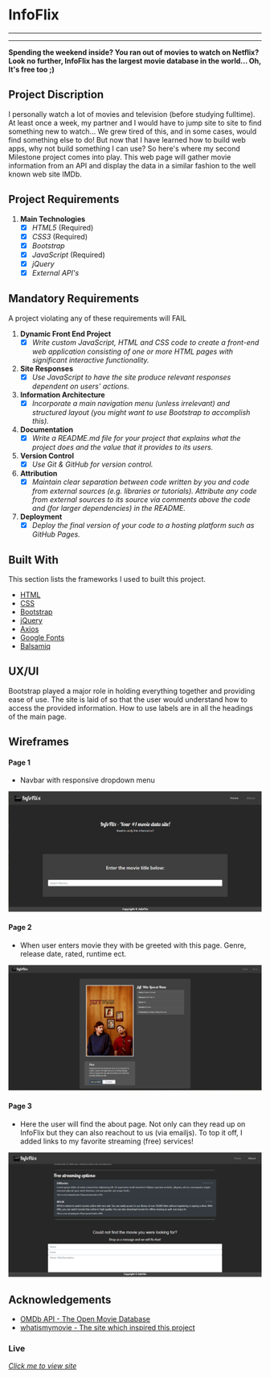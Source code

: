# InfoFlix
-----------
-----------


**Spending the weekend inside? You ran out of movies to watch on Netflix? Look no further, InfoFlix has the largest movie database in the world... Oh, It's free too ;)**

## Project Discription
I personally watch a lot of movies and television (before studying fulltime). At least once a week, my partner and I would have to jump site to site to find something new to watch... We grew tired of this, and in some cases, would find something else to do! But now that I have learned how to build web apps, why not build something I can use? So here's where my second Milestone project comes into play. This web page will gather movie information from an API and display the data in a similar fashion to the well known web site IMDb.


## Project Requirements 

1. **Main Technologies**  <br/>
    - [x] *HTML5* (Required) <br/>
    - [x] *CSS3* (Required) <br/>
    - [x] *Bootstrap* <br/>
    - [x] *JavaScript* (Required) <br/>
    - [x] *jQuery* <br/>
    - [x] *External API's* <br/>

## Mandatory Requirements
A project violating any of these requirements will FAIL

1. **Dynamic Front End Project**  <br/>
    - [x] *Write custom JavaScript, HTML and CSS code to create a front-end web application consisting of one or more HTML pages with significant interactive functionality.* 
2. **Site Responses**  <br/>
    - [x] *Use JavaScript to have the site produce relevant responses dependent on users' actions.*
3. **Information Architecture**  <br/>
    - [x] *Incorporate a main navigation menu (unless irrelevant) and structured layout (you might want to use Bootstrap to accomplish this).*  
4. **Documentation**  <br/>
    - [x] *Write a README.md file for your project that explains what the project does and the value that it provides to its users.*
5. **Version Control**  <br/>
    - [x] *Use Git & GitHub for version control.*
6. **Attribution**  <br/>
    - [x] *Maintain clear separation between code written by you and code from external sources (e.g. libraries or tutorials). Attribute any code from external sources to its source via comments above the code and (for larger dependencies) in the README.*
7. **Deployment**  <br/>
    - [x] *Deploy the final version of your code to a hosting platform such as GitHub Pages.*

## Built With
This section lists the frameworks I used to built this project.
* [HTML](https://en.wikipedia.org/wiki/HTML)
* [CSS](https://en.wikipedia.org/wiki/CSS)
* [Bootstrap](https://getbootstrap.com)
* [jQuery](https://jquery.com/)
* [Axios](https://www.npmjs.com/package/axios)
* [Google Fonts](https://fonts.google.com/)
* [Balsamiq](https://balsamiq.com/)

## UX/UI
Bootstrap played a major role in holding everything together and providing ease of use. The site is laid of so that the user would understand how to access the provided information. How to use labels are in all the headings of the main page.

## Wireframes

#### Page 1
  * Navbar with responsive dropdown menu
<img src="assets/img/info1.PNG" style="margin: 0;">

#### Page 2
  * When user enters movie they with be greeted with this page. Genre, release date, rated, runtime ect.
<img src="assets/img/info2.PNG" style="margin: 0;">

#### Page 3
  * Here the user will find the about page. Not only can they read up on InfoFlix but they can also reachout to us (via emailjs). To top it off, I added links to my favorite streaming (free) services!
<img src="assets/img/info3.PNG" style="margin: 0;">

## Acknowledgements
* [OMDb API - The Open Movie Database](http://www.omdbapi.com/)
* [whatismymovie - The site which inspired this project](https://www.whatismymovie.com/)

### Live
[*Click me to view site*](https://randyaajr.github.io/InfoFlix_Milestone-2/)